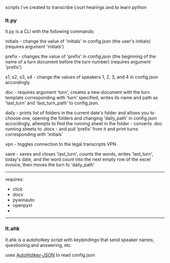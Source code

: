 scripts i've created to transcribe court hearings and to learn python



### lt.py

lt.py is a CLI with the following commands:

initials - change the value of 'initials' in config.json (the user's initials) (requires argument 'initials')

prefix - changes the value of 'prefix' in config.json (the beginning of the name of a turn document before the turn number) (requires argument 'prefix')

s1, s2, s3, s4 - change the values of speakers 1, 2, 3, and 4 in config.json accordingly

doc - requires argument 'turn', creates a new document with the turn template corresponding with 'turn' specified, writes its name and path as 'last_turn' and 'last_turn_path' to config.json.

daily - prints list of folders in the current date's folder and allows you to choose one, opening the folders and changing 'daily_path' in config.json accordingly, attempts to find the running sheet in the folder - converts .doc running sheets to .docx -  and pull 'prefix' from it and print turns corresponding with 'initials'

vpn - toggles connection to the legal transcripts VPN

save - saves and closes 'last_turn', counts the words, writes 'last_turn', today's date, and the word count into the next empty row of the excel invoice, then moves the turn to 'daily_path'

---

requires: 
- click
- docx
- pywinauto
- openpyxl
- 
---

### lt.ahk

lt.ahk is a autohotkey script with keybindings that send speaker names, questioning and answering, etc

uses [AutoHotkey-JSON](https://github.com/cocobelgica/AutoHotkey-JSON) to read config.json


